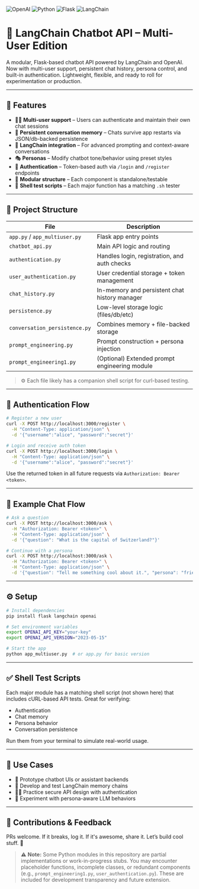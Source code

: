![OpenAI](https://img.shields.io/badge/OpenAI-API--Powered-blueviolet?logo=openai&logoColor=white)
![Python](https://img.shields.io/badge/Python-3.9%2B-blue?logo=python&logoColor=white)
![Flask](https://img.shields.io/badge/Flask-API-green?logo=flask)
![LangChain](https://img.shields.io/badge/LangChain-Integrated-orange?logo=brain)

# 🧠 LangChain Chatbot API – Multi-User Edition

A modular, Flask-based chatbot API powered by LangChain and OpenAI. Now with multi-user support, persistent chat history, persona control, and built-in authentication. Lightweight, flexible, and ready to roll for experimentation or production.

---

## 🚀 Features

- 🧍‍♂️ **Multi-user support** – Users can authenticate and maintain their own chat sessions
- 💬 **Persistent conversation memory** – Chats survive app restarts via JSON/db-backed persistence
- 🧠 **LangChain integration** – For advanced prompting and context-aware conversations
- 🎭 **Personas** – Modify chatbot tone/behavior using preset styles
- 🔐 **Authentication** – Token-based auth via `/login` and `/register` endpoints
- 🔄 **Modular structure** – Each component is standalone/testable
- 🧪 **Shell test scripts** – Each major function has a matching `.sh` tester

---

## 📁 Project Structure

| File                        | Description                                     |
|-----------------------------|-------------------------------------------------|
| `app.py` / `app_multiuser.py` | Flask app entry points                        |
| `chatbot_api.py`            | Main API logic and routing                     |
| `authentication.py`         | Handles login, registration, and auth checks   |
| `user_authentication.py`    | User credential storage + token management     |
| `chat_history.py`           | In-memory and persistent chat history manager  |
| `persistence.py`            | Low-level storage logic (files/db/etc)         |
| `conversation_persistence.py` | Combines memory + file-backed storage        |
| `prompt_engineering.py`     | Prompt construction + persona injection        |
| `prompt_engineering1.py`    | (Optional) Extended prompt engineering module  |

> ⚙️ Each file likely has a companion shell script for curl-based testing.

---

## 🔐 Authentication Flow

```bash
# Register a new user
curl -X POST http://localhost:3000/register \
  -H "Content-Type: application/json" \
  -d '{"username":"alice", "password":"secret"}'

# Login and receive auth token
curl -X POST http://localhost:3000/login \
  -H "Content-Type: application/json" \
  -d '{"username":"alice", "password":"secret"}'
```

Use the returned token in all future requests via `Authorization: Bearer <token>`.

---

## 🧠 Example Chat Flow

```bash
# Ask a question
curl -X POST http://localhost:3000/ask \
  -H "Authorization: Bearer <token>" \
  -H "Content-Type: application/json" \
  -d '{"question": "What is the capital of Switzerland?"}'

# Continue with a persona
curl -X POST http://localhost:3000/ask \
  -H "Authorization: Bearer <token>" \
  -H "Content-Type: application/json" \
  -d '{"question": "Tell me something cool about it.", "persona": "friendly"}'
```

---

## ⚙️ Setup

```bash
# Install dependencies
pip install flask langchain openai

# Set environment variables
export OPENAI_API_KEY="your-key"
export OPENAI_API_VERSION="2023-05-15"

# Start the app
python app_multiuser.py  # or app.py for basic version
```

---

## ✅ Shell Test Scripts

Each major module has a matching shell script (not shown here) that includes cURL-based API tests. Great for verifying:
- Authentication
- Chat memory
- Persona behavior
- Conversation persistence

Run them from your terminal to simulate real-world usage.

---

## 🎯 Use Cases

- 🧪 Prototype chatbot UIs or assistant backends
- 🧰 Develop and test LangChain memory chains
- 🧑‍💻 Practice secure API design with authentication
- 🤹 Experiment with persona-aware LLM behaviors

---

## 📣 Contributions & Feedback

PRs welcome. If it breaks, log it. If it's awesome, share it. Let’s build cool stuff. 🚀

> ⚠️ **Note:** Some Python modules in this repository are partial implementations or work-in-progress stubs. You may encounter placeholder functions, incomplete classes, or redundant components (e.g., `prompt_engineering1.py`, `user_authentication.py`). These are included for development transparency and future extension.
